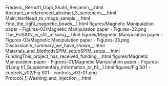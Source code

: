 Frederic_Berndt1_Gopi_Shah1_Benjamin__.html
Abstract_unreferenced_abstract_3_sentences__.html
Main_textNeed_to_image_sample__.html
Find_the_right_magnetic_beads__1.html
figures/Magnetic Manipulation paper - Figures-02/Magnetic Manipulation paper - Figures-02.png
The_FUSION_is_still_missing__.html
figures/Magnetic Manipulation paper - Figures-03/Magnetic Manipulation paper - Figures-03.png
DiscussionIn_summary_we_have_shown__.html
Materials_and_MethodsSPIM_setupSPIM_setup__.html
FundingThis_project_has_received_funding__.html
figures/Magnetic Manipulation paper - Figures-01/Magnetic Manipulation paper - Figures-01.png
h1_Supplementary_Information_br_h1__1.html
figures/Fig S01 - controls_v02/Fig S01 - controls_v02-01.png
Protocol_1_Washing_and_injection__.html